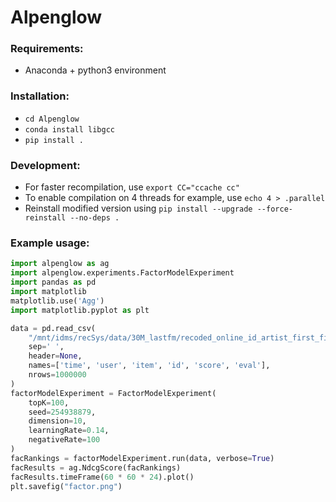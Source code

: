 # Alpenglow

### Requirements:
- Anaconda + python3 environment

### Installation:
- `cd Alpenglow`
- `conda install libgcc`
- `pip install .`

### Development:
- For faster recompilation, use `export CC="ccache cc"`
- To enable compilation on 4 threads for example, use `echo 4 > .parallel`
- Reinstall modified version using `pip install --upgrade --force-reinstall --no-deps .`

### Example usage:
```python
import alpenglow as ag
import alpenglow.experiments.FactorModelExperiment
import pandas as pd
import matplotlib
matplotlib.use('Agg')
import matplotlib.pyplot as plt

data = pd.read_csv(
    "/mnt/idms/recSys/data/30M_lastfm/recoded_online_id_artist_first_filtered",
    sep=' ',
    header=None,
    names=['time', 'user', 'item', 'id', 'score', 'eval'],
    nrows=1000000
)
factorModelExperiment = FactorModelExperiment(
    topK=100,
    seed=254938879,
    dimension=10,
    learningRate=0.14,
    negativeRate=100
)
facRankings = factorModelExperiment.run(data, verbose=True)
facResults = ag.NdcgScore(facRankings)
facResults.timeFrame(60 * 60 * 24).plot()
plt.savefig("factor.png")
```
